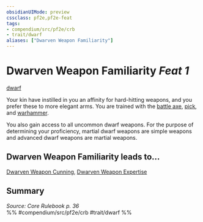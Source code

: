 ```yaml
---
obsidianUIMode: preview
cssclass: pf2e,pf2e-feat
tags:
- compendium/src/pf2e/crb
- trait/dwarf
aliases: ["Dwarven Weapon Familiarity"]
---
```

# Dwarven Weapon Familiarity  *Feat 1*  
[dwarf](../../Rules/traits/dwarf.md)  


Your kin have instilled in you an affinity for hard-hitting weapons, and you prefer these to more elegant arms. You are trained with the [battle axe](../equipment/items/battle-axe.md), [pick](../equipment/items/pick.md), and [warhammer](../equipment/items/warhammer.md).

You also gain access to all uncommon dwarf weapons. For the purpose of determining your proficiency, martial dwarf weapons are simple weapons and advanced dwarf weapons are martial weapons.

## Dwarven Weapon Familiarity leads to...

[Dwarven Weapon Cunning](dwarven-weapon-cunning.md), [Dwarven Weapon Expertise](dwarven-weapon-expertise.md)

## Summary

*Source: Core Rulebook p. 36*  
%% #compendium/src/pf2e/crb #trait/dwarf %%